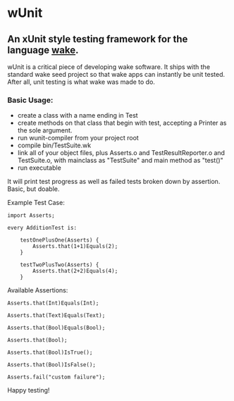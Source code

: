 wUnit
=====

An xUnit style testing framework for the language [wake](wakelang.com).
-----------------------------------------------------------------------

wUnit is a critical piece of developing wake software. It ships with the
standard wake seed project so that wake apps can instantly be unit tested.
After all, unit testing is what wake was made to do.

### Basic Usage:

- create a class with a name ending in Test
- create methods on that class that begin with test, accepting a Printer as the sole argument.
- run wunit-compiler from your project root
- compile bin/TestSuite.wk
- link all of your object files, plus Asserts.o and TestResultReporter.o and TestSuite.o, with mainclass as "TestSuite" and main method as "test()"
- run executable

It will print test progress as well as failed tests broken down by assertion. Basic, but doable.


Example Test Case:

    import Asserts;

    every AdditionTest is:

        testOnePlusOne(Asserts) {
            Asserts.that(1+1)Equals(2);
        }

        testTwoPlusTwo(Asserts) {
            Asserts.that(2+2)Equals(4);
        }


Available Assertions:

    Asserts.that(Int)Equals(Int);

    Asserts.that(Text)Equals(Text);

    Asserts.that(Bool)Equals(Bool);

    Asserts.that(Bool);

    Asserts.that(Bool)IsTrue();

    Asserts.that(Bool)IsFalse();

    Asserts.fail("custom failure");


Happy testing!
